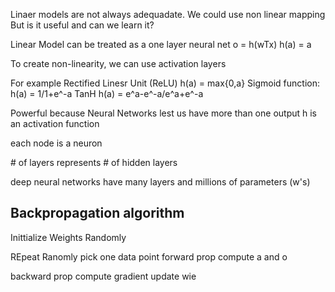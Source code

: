 Linaer models are not always adequadate.
We could use non linear mapping\
But is it useful and can we learn it?

Linear Model can be treated as a one layer neural net
o = h(wTx)
h(a) = a

To create non-linearity, we can use activation layers

For example
Rectified Linesr Unit (ReLU) h(a) = max{0,a}
Sigmoid function: h(a) = 1/1+e^-a
TanH h(a) = e^a-e^-a/e^a+e^-a

Powerful because Neural Networks lest us have more than one output
h is an activation function

each node is a neuron

\# of layers represents \# of hidden layers

deep neural networks have many layers and millions of parameters (w's)

## Backpropagation algorithm

Inittialize Weights Randomly

REpeat
Ranomly pick one data point
forward prop
compute a and o

backward prop
compute gradient
update wie
